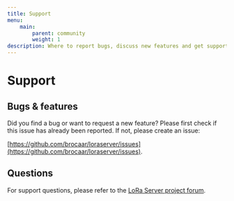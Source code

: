 ```yaml
---
title: Support
menu:
    main:
        parent: community
        weight: 1
description: Where to report bugs, discuss new features and get support from the community.
---
```


# Support

## Bugs & features

Did you find a bug or want to request a new feature? Please first check if
this issue has already been reported. If not, please create an issue:

[https://github.com/brocaar/loraserver/issues](https://github.com/brocaar/loraserver/issues).

## Questions

For support questions, please refer to the [LoRa Server project forum](https://forum.loraserver.io/).
